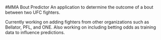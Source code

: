 #MMA Bout Predictor
An application to determine the outcome of a bout between two UFC fighters.

Currently working on adding fighters from other organizations such as Bellator, PFL, and ONE.
Also working on including betting odds as training data to influence predictions.
